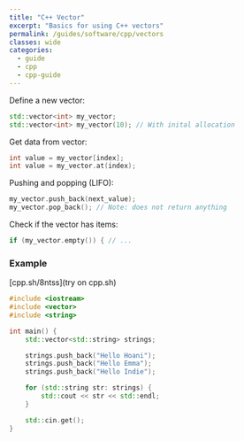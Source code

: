 ```yaml
---
title: "C++ Vector"
excerpt: "Basics for using C++ vectors"
permalink: /guides/software/cpp/vectors
classes: wide
categories:
  - guide
  - cpp
  - cpp-guide
---
```


Define a new vector:
```cpp
std::vector<int> my_vector;
std::vector<int> my_vector(10); // With inital allocation
```

Get data from vector:
```cpp
int value = my_vector[index];
int value = my_vector.at(index);
```

Pushing and popping (LIFO):
```cpp
my_vector.push_back(next_value);
my_vector.pop_back(); // Note: does not return anything
```

Check if the vector has items:
```cpp
if (my_vector.empty()) { // ...
```

### Example

[cpp.sh/8ntss](try on cpp.sh)

```cpp
#include <iostream>
#include <vector>
#include <string>

int main() {
	std::vector<std::string> strings;

	strings.push_back("Hello Hoani");
	strings.push_back("Hello Emma");
	strings.push_back("Hello Indie");

	for (std::string str: strings) {
		std::cout << str << std::endl;
	}

	std::cin.get();
}
```
